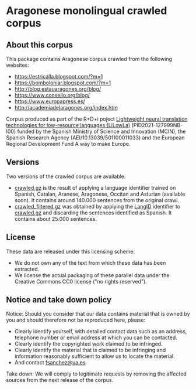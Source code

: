 Aragonese monolingual crawled corpus
==========================================================================================================

## About this corpus
This package contains Aragonese corpus crawled from the following websites:
* https://estricalla.blogspot.com/?m=1
* https://bomboloniar.blogspot.com/?m=1
* http://blog.estauaragones.org/blog/
* https://www.consello.org/blog/
* https://www.europapress.es/
* http://academiadelaragones.org/index.htm

Corpus produced as part of the R+D+i poject [Lightweight neural translation technologies for low-resource languages (LiLowLa)](https://transducens.dlsi.ua.es/lilowla/) (PID2021-127999NB-I00) funded by the Spanish Ministry of Science and Innovation (MCIN), the Spanish Research Agency (AEI/10.13039/501100011033) and the European Regional Development Fund A way to make Europe. 

## Versions
Two versions of the crawled corpus are available. 
* [crawled.gz](crawled.gz) is the result of applying a language identifier trained on Spanish, Catalan, Aranese, Aragonese, Occitan and Asturian (available soon). It contains around 140.000 sentences from the original crawl.
* [crawled_filtered.gz](crawled_filtered.gz) was obtained by applying the [LangID](https://github.com/saffsd/langid.py) identifier to [crawled.gz](crawled.gz) and discarding the sentences identified as Spanish. It contains about 25.000 sentences.


## License
These data are released under this licensing scheme:
 * We do not own any of the text from which these data has been extracted.
 * We license the actual packaging of these parallel data under the Creative
   Commons CC0 license ("no rights reserved").

## Notice and take down policy
Notice: Should you consider that our data contains material that is owned by
you and should therefore not be reproduced here, please:

 * Clearly identify yourself, with detailed contact data such as an address,
   telephone number or email address at which you can be contacted.
 * Clearly identify the copyrighted work claimed to be infringed.
 * Clearly identify the material that is claimed to be infringing and
   information reasonably sufficient to allow us to locate the material. 
 * And contact fsanchez@ua.es

Take down: We will comply to legitimate requests by removing the affected
sources from the next release of the corpus.

